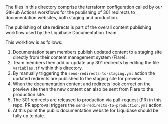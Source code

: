 
The files in this directory comprise the terraform configuration called by our GitHub Actions workflows for the publishing of 301 redirects to documentation websites, both staging and production.

The publishing of site redirects is part of the overall content publishing workflow used by the Liquibase Documentation Team.

This workflow is as follows:

1. Documentation team members publish updated content to a staging site directly from their content management system (Flare). 
2. Team members then add or update any 301 redirects by editing the file `variables.tf` within this directory.
3. By manually triggering the `send-redirects-to-staging.yml` action the updated redirects are published to the staging site for preview.  
4. When the documentation content and redirects look correct on the preview site then the new content can also be sent from Flare to the production site.
5. The 301 redirects are released to production via pull-request (PR) in this repo. PR approval triggers the `send-redirects-to-production.yml` action.
6. At this point the public documentation website for Liquibase should be fully up to date.


